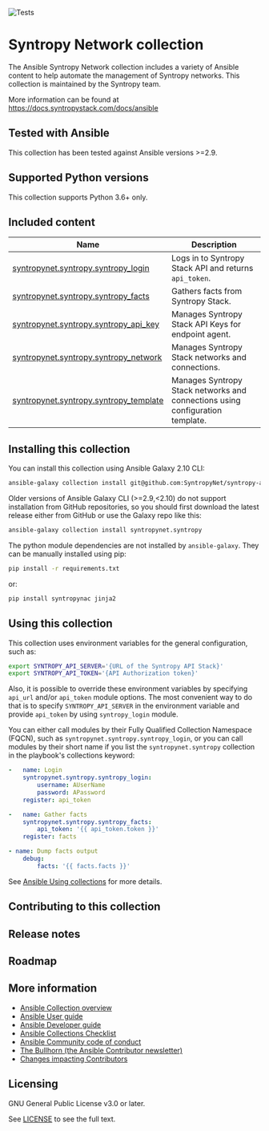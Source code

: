 ![Tests](https://github.com/SyntropyNet/syntropy-ansible-collection/workflows/Tests/badge.svg)

# Syntropy Network collection
The Ansible Syntropy Network collection includes a variety of Ansible content to help automate the management of Syntropy networks. This collection is maintained by the Syntropy team.

More information can be found at https://docs.syntropystack.com/docs/ansible

## Tested with Ansible

This collection has been tested against Ansible versions >=2.9.

## Supported Python versions

This collection supports Python 3.6+ only.

## Included content

Name | Description
--- | ---
[syntropynet.syntropy.syntropy_login](docs/syntropy_login_module.rst)|Logs in to Syntropy Stack API and returns `api_token`.
[syntropynet.syntropy.syntropy_facts](docs/syntropy_facts_module.rst)|Gathers facts from Syntropy Stack.
[syntropynet.syntropy.syntropy_api_key](docs/syntropy_api_key_module.rst)|Manages Syntropy Stack API Keys for endpoint agent.
[syntropynet.syntropy.syntropy_network](docs/syntropy_network_module.rst)|Manages Syntropy Stack networks and connections.
[syntropynet.syntropy.syntropy_template](docs/syntropy_template_module.rst)|Manages Syntropy Stack networks and connections using configuration template.

## Installing this collection

You can install this collection using Ansible Galaxy 2.10 CLI:

```sh
ansible-galaxy collection install git@github.com:SyntropyNet/syntropy-ansible-collection.git
```

Older versions of Ansible Galaxy CLI (>=2.9,<2.10) do not support installation from GitHub repositories, so you should first download the
latest release either from GitHub or use the Galaxy repo like this:

```sh
ansible-galaxy collection install syntropynet.syntropy
```

The python module dependencies are not installed by `ansible-galaxy`. They can be manually installed using pip:

```sh
pip install -r requirements.txt
```

or:

```sh
pip install syntropynac jinja2
```

## Using this collection

This collection uses environment variables for the general configuration, such as:

```sh
export SYNTROPY_API_SERVER='{URL of the Syntropy API Stack}'
export SYNTROPY_API_TOKEN='{API Authorization token}'
```

Also, it is possible to override these environment variables by specifying `api_url` and/or `api_token` module options.
The most convenient way to do that is to specify `SYNTROPY_API_SERVER` in the environment variable and provide `api_token` by using `syntropy_login` module.

You can either call modules by their Fully Qualified Collection Namespace (FQCN), such as `syntropynet.syntropy.syntropy_login`, or you can call modules by their short name if you list the `syntropynet.syntropy` collection in the playbook's collections keyword:

```yaml
-   name: Login
    syntropynet.syntropy.syntropy_login:
        username: AUserName
        password: APassword
    register: api_token

-   name: Gather facts
    syntropynet.syntropy.syntropy_facts:
        api_token: '{{ api_token.token }}'
    register: facts

- name: Dump facts output
    debug:
        facts: '{{ facts.facts }}'
```

See [Ansible Using collections](https://docs.ansible.com/ansible/latest/user_guide/collections_using.html) for more details.

## Contributing to this collection


## Release notes


## Roadmap


## More information

- [Ansible Collection overview](https://github.com/ansible-collections/overview)
- [Ansible User guide](https://docs.ansible.com/ansible/latest/user_guide/index.html)
- [Ansible Developer guide](https://docs.ansible.com/ansible/latest/dev_guide/index.html)
- [Ansible Collections Checklist](https://github.com/ansible-collections/overview/blob/master/collection_requirements.rst)
- [Ansible Community code of conduct](https://docs.ansible.com/ansible/latest/community/code_of_conduct.html)
- [The Bullhorn (the Ansible Contributor newsletter)](https://us19.campaign-archive.com/home/?u=56d874e027110e35dea0e03c1&id=d6635f5420)
- [Changes impacting Contributors](https://github.com/ansible-collections/overview/issues/45)

## Licensing

GNU General Public License v3.0 or later.

See [LICENSE](https://www.gnu.org/licenses/gpl-3.0.txt) to see the full text.
